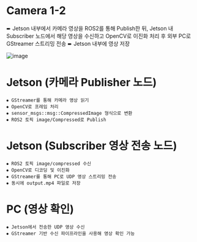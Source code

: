 # Camera 1-2

➨ Jetson 내부에서 카메라 영상을 ROS2를 통해 Publish한 뒤, Jetson 내 Subscriber 노드에서 해당 영상을 수신하고 OpenCV로 이진화 처리 후 외부 PC로 GStreamer 스트리밍 전송
➨ Jetson 내부에 영상 저장

![image](https://github.com/user-attachments/assets/c8f3b5c0-33c5-4c9f-ba23-d6fdeeddaae5)


# Jetson (카메라 Publisher 노드)
```
⦁ GStreamer를 통해 카메라 영상 읽기
⦁ OpenCV로 프레임 처리
⦁ sensor_msgs::msg::CompressedImage 형식으로 변환
⦁ ROS2 토픽 image/Compressed로 Publish
```

# Jetson (Subscriber 영상 전송 노드)
```
⦁ ROS2 토픽 image/compressed 수신
⦁ OpenCV로 디코딩 및 이진화
⦁ GStreamer를 통해 PC로 UDP 영상 스트리밍 전송
⦁ 동시에 output.mp4 파일로 저장
```

# PC (영상 확인)
```
⦁ Jetson에서 전송한 UDP 영상 수신
⦁ GStreamer 기반 수신 파이프라인을 사용해 영상 확인 가능
```
